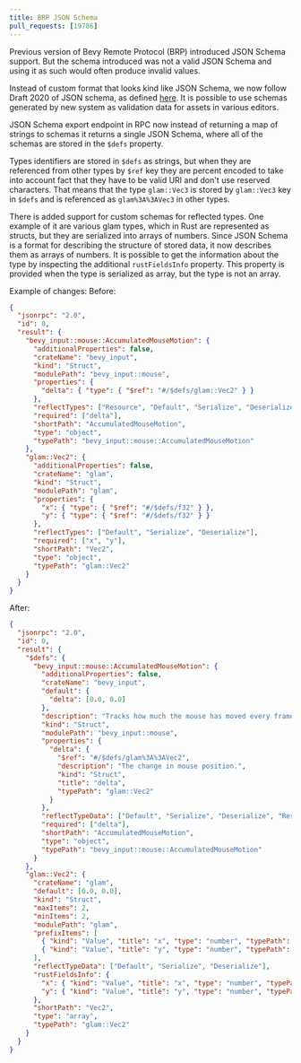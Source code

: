 ```yaml
---
title: BRP JSON Schema
pull_requests: [19786]
---
```


Previous version of Bevy Remote Protocol (BRP) introduced JSON Schema support. But the schema introduced was not a valid JSON Schema and using it as such would often produce invalid values.

Instead of custom format that looks kind like JSON Schema, we now follow Draft 2020 of JSON schema, as defined [here](https://json-schema.org/draft/2020-12/schema).
It is possible to use schemas generated by new system as validation data for assets in various editors.

JSON Schema export endpoint in RPC now instead of returning a map of strings to schemas it returns a single JSON Schema, where all of the schemas are stored in the `$defs` property.

Types identifiers are stored in `$defs` as strings, but when they are referenced from other types by `$ref` key they are percent encoded to take into account fact that they have to be valid URI and don't use reserved characters. That means that the type `glam::Vec3` is stored by `glam::Vec3` key in `$defs` and is referenced as `glam%3A%3AVec3` in other types.

There is added support for custom schemas for reflected types. One example of it are various glam types, which in Rust are represented as structs, but they are serialized into arrays of numbers. Since JSON Schema is a format for describing the structure of stored data, it now describes them as arrays of numbers. It is possible to get the information about the type by inspecting the additional `rustFieldsInfo` property. This property is provided when the type is serialized as array, but the type is not an array.

Example of changes:
Before:
```json
{
  "jsonrpc": "2.0",
  "id": 0,
  "result": {
    "bevy_input::mouse::AccumulatedMouseMotion": {
      "additionalProperties": false,
      "crateName": "bevy_input",
      "kind": "Struct",
      "modulePath": "bevy_input::mouse",
      "properties": {
        "delta": { "type": { "$ref": "#/$defs/glam::Vec2" } }
      },
      "reflectTypes": ["Resource", "Default", "Serialize", "Deserialize"],
      "required": ["delta"],
      "shortPath": "AccumulatedMouseMotion",
      "type": "object",
      "typePath": "bevy_input::mouse::AccumulatedMouseMotion"
    },
    "glam::Vec2": {
      "additionalProperties": false,
      "crateName": "glam",
      "kind": "Struct",
      "modulePath": "glam",
      "properties": {
        "x": { "type": { "$ref": "#/$defs/f32" } },
        "y": { "type": { "$ref": "#/$defs/f32" } }
      },
      "reflectTypes": ["Default", "Serialize", "Deserialize"],
      "required": ["x", "y"],
      "shortPath": "Vec2",
      "type": "object",
      "typePath": "glam::Vec2"
    }
  }
}
```

After:
```json
{
  "jsonrpc": "2.0",
  "id": 0,
  "result": {
    "$defs": {
      "bevy_input::mouse::AccumulatedMouseMotion": {
        "additionalProperties": false,
        "crateName": "bevy_input",
        "default": {
          "delta": [0.0, 0.0]
        },
        "description": "Tracks how much the mouse has moved every frame. This resource is reset to zero every frame. This resource sums the total [`MouseMotion`] events received this frame.",
        "kind": "Struct",
        "modulePath": "bevy_input::mouse",
        "properties": {
          "delta": {
            "$ref": "#/$defs/glam%3A%3AVec2",
            "description": "The change in mouse position.",
            "kind": "Struct",
            "title": "delta",
            "typePath": "glam::Vec2"
          }
        },
        "reflectTypeData": ["Default", "Serialize", "Deserialize", "Resource"],
        "required": ["delta"],
        "shortPath": "AccumulatedMouseMotion",
        "type": "object",
        "typePath": "bevy_input::mouse::AccumulatedMouseMotion"
      }
    },
    "glam::Vec2": {
      "crateName": "glam",
      "default": [0.0, 0.0],
      "kind": "Struct",
      "maxItems": 2,
      "minItems": 2,
      "modulePath": "glam",
      "prefixItems": [
        { "kind": "Value", "title": "x", "type": "number", "typePath": "f32" },
        { "kind": "Value", "title": "y", "type": "number", "typePath": "f32" }
      ],
      "reflectTypeData": ["Default", "Serialize", "Deserialize"],
      "rustFieldsInfo": {
        "x": { "kind": "Value", "title": "x", "type": "number", "typePath": "f32" },
        "y": { "kind": "Value", "title": "y", "type": "number", "typePath": "f32" }
      },
      "shortPath": "Vec2",
      "type": "array",
      "typePath": "glam::Vec2"
    }
  }
}
```
